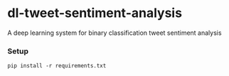 # dl-tweet-sentiment-analysis
A deep learning system for binary classification tweet sentiment analysis

### Setup
```
pip install -r requirements.txt
```
